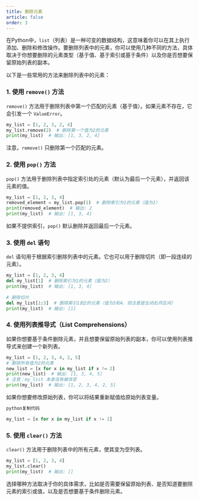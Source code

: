 ```yaml
---
title: 删除元素
article: false
order: 3
---
```


在Python中，`list`（列表）是一种可变的数据结构，这意味着你可以在其上执行添加、删除和修改操作。要删除列表中的元素，你可以使用几种不同的方法，具体取决于你想要删除的元素类型（基于值、基于索引或基于条件）以及你是否想要保留原始列表的副本。

以下是一些常用的方法来删除列表中的元素：

### 1. 使用 `remove()` 方法

`remove()` 方法用于删除列表中第一个匹配的元素（基于值）。如果元素不存在，它会引发一个 `ValueError`。

```python
my_list = [1, 2, 3, 2, 4]
my_list.remove(2)  # 删除第一个值为2的元素
print(my_list)  # 输出: [1, 3, 2, 4]
```

注意，`remove()` 只删除第一个匹配的元素。

### 2. 使用 `pop()` 方法

`pop()` 方法用于删除列表中指定索引处的元素（默认为最后一个元素），并返回该元素的值。

```python
my_list = [1, 2, 3, 4]
removed_element = my_list.pop(1)  # 删除索引为1的元素（值为2）
print(removed_element)  # 输出: 2
print(my_list)  # 输出: [1, 3, 4]
```

如果不提供索引，`pop()` 默认删除并返回最后一个元素。

### 3. 使用 `del` 语句

`del` 语句用于根据索引删除列表中的元素。它也可以用于删除切片（即一段连续的元素）。

```python
my_list = [1, 2, 3, 4]
del my_list[1]  # 删除索引为1的元素（值为2）
print(my_list)  # 输出: [1, 3, 4]
 
# 删除切片
del my_list[1:3]  # 删除索引1到2的元素（值为3和4，但注意是左闭右开区间）
print(my_list)  # 输出: [1]
```

### 4. 使用列表推导式（List Comprehensions）

如果你想要基于条件删除元素，并且想要保留原始列表的副本，你可以使用列表推导式来创建一个新列表。

```python
my_list = [1, 2, 3, 4, 2, 5]
# 删除所有值为2的元素
new_list = [x for x in my_list if x != 2]
print(new_list)  # 输出: [1, 3, 4, 5]
# 注意：my_list 本身没有被改变
print(my_list)  # 输出: [1, 2, 3, 4, 2, 5]
```

如果你想要修改原始列表，你可以将结果重新赋值给原始列表变量。

```python
python复制代码

my_list = [x for x in my_list if x != 2]
```

### 5. 使用 `clear()` 方法

`clear()` 方法用于删除列表中的所有元素，使其变为空列表。

```python
my_list = [1, 2, 3, 4]
my_list.clear()
print(my_list)  # 输出: []
```

选择哪种方法取决于你的具体需求，比如是否需要保留原始列表、是否知道要删除元素的索引或值，以及是否想要基于条件删除元素。